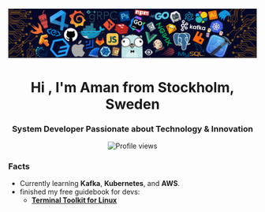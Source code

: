 [![MasterHead](https://github.com/AMAN-ARABZADEH/Assets/blob/main/Banner.png)](https://github.com/AMAN-ARABZADEH)

<h1 align="center">Hi , I'm Aman from Stockholm, Sweden</h1>
<h3 align="center"> System Developer  Passionate about Technology & Innovation</h3>


<p align="center">
  <img src="https://komarev.com/ghpvc/?username=aman-arabzadeh&label=Profile%20views&color=0e75b6&style=flat" alt="Profile views" />
</p>


### Facts

- Currently learning **Kafka**, **Kubernetes**, and **AWS**.
- finished my free guidebook for devs:
  - **[Terminal Toolkit for Linux](https://github.com/aman-arabzadeh/terminal-toolkit/blob/main/main.pdf)**

